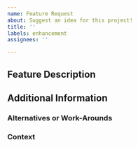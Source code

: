 ```yaml
---
name: Feature Request
about: Suggest an idea for this project!
title: ''
labels: enhancement
assignees: ''

---
```


## Feature Description
<!-- A clear and concise description of what you want to happen and why you want it. -->


## Additional Information
<!-- Include additional information related to this feature in the sub-sections below. -->


### Alternatives or Work-Arounds
<!-- A clear and concise description of any alternative solutions or features you have considered or work-arounds you have been utilizing. -->


### Context
<!-- Add any other context or screenshots about the feature request here. -->
